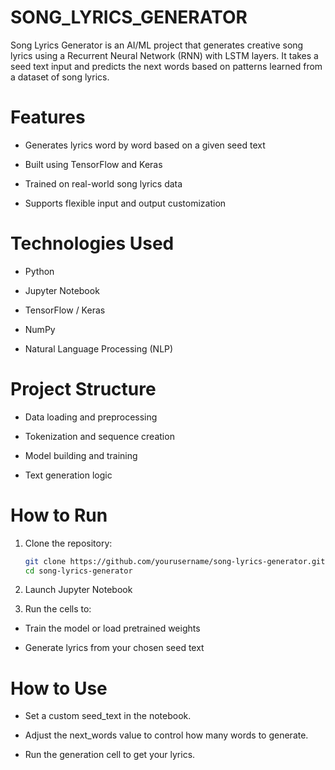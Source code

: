 # SONG_LYRICS_GENERATOR
Song Lyrics Generator is an AI/ML project that generates creative song lyrics using a Recurrent Neural Network (RNN) with LSTM layers. It takes a seed text input and predicts the next words based on patterns learned from a dataset of song lyrics.
# Features
- Generates lyrics word by word based on a given seed text
  
- Built using TensorFlow and Keras
  
- Trained on real-world song lyrics data
  
- Supports flexible input and output customization
# Technologies Used
- Python
  
- Jupyter Notebook
  
- TensorFlow / Keras
  
- NumPy
  
- Natural Language Processing (NLP)
# Project Structure
  - Data loading and preprocessing
    
  - Tokenization and sequence creation
    
  - Model building and training
    
  - Text generation logic
# How to Run
1. Clone the repository:
   ```bash
   git clone https://github.com/yourusername/song-lyrics-generator.git
   cd song-lyrics-generator
2. Launch Jupyter Notebook
   
3. Run the cells to:
- Train the model or load pretrained weights
  
- Generate lyrics from your chosen seed text
# How to Use
- Set a custom seed_text in the notebook.

- Adjust the next_words value to control how many words to generate.

- Run the generation cell to get your lyrics.
